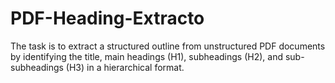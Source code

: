 # PDF-Heading-Extracto
The task is to extract a structured outline from unstructured PDF documents by identifying the title, main headings (H1), subheadings (H2), and sub-subheadings (H3) in a hierarchical format.
